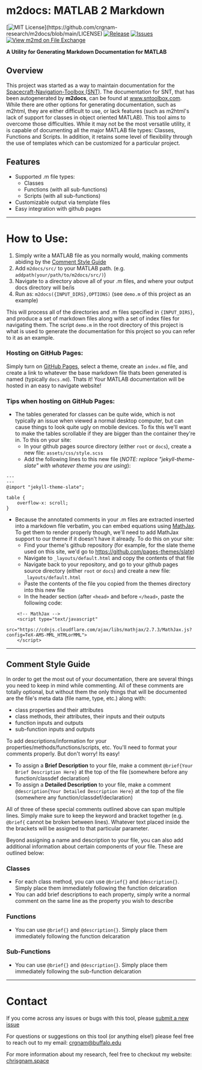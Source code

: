 # m2docs: MATLAB 2 Markdown

[![MIT License](https://img.shields.io/apm/l/atomic-design-ui.svg?)](https://github.com/crgnam-research/m2docs/blob/main/LICENSE)
[![Release](https://img.shields.io/github/v/release/crgnam-research/m2docs?include_prereleases)](https://github.com/crgnam-research/m2docs/releases/tag/1.9)
[![Issues](https://img.shields.io/github/issues/crgnam-research/m2docs)](https://github.com/crgnam-research/m2docs/issues)
[![View m2md on File Exchange](https://www.mathworks.com/matlabcentral/images/matlab-file-exchange.svg)](https://www.mathworks.com/matlabcentral/fileexchange/88046-m2md)

**A Utility for Generating Markdown Documentation for MATLAB**

## Overview
This project was started as a way to maintain documentation for the [Spacecraft-Navigation-Toolbox (SNT)](https://github.com/crgnam-research/spacecraft-navigation-toolbox).  The documentation for SNT, that has been autogenerated by **m2docs**, can be found at www.sntoolbox.com.  While there are other options for generating documentation, such as m2html, they are either difficult to use, or lack features (such as m2html's lack of support for classes in object oriented MATLAB).  This tool aims to overcome those difficulties.  While it may not be the most versatile utility, it is capable of documenting all the major MATLAB file types: Classes, Functions and Scripts.  In addition, it retains some level of flexibility through the use of templates which can be customized for a particular project.

## Features
- Supported .m file types:
  - Classes
  - Functions (with all sub-functions)
  - Scripts (with all sub-functions)
- Customizable output via template files
- Easy integration with github pages

***

# How to Use:

1. Simply write a MATLAB file as you normally would, making comments abiding by the [Comment Style Guide](#comment-style-guide)
4. Add `m2docs/src/` to your MATLAB path.  (e.g. `addpath(your/path/to/m2docs/src/)`)
5. Navigate to a directory above all of your .m files, and where your output docs directory will be/is
6. Run as: `m2docs({INPUT_DIRS},OPTIONS)` (see `demo.m` of this project as an example)

This will process all of the directories and .m files specified in `{INPUT_DIRS}`, and produce a set of markdown files along with a set of index files for navigating them.  The script `demo.m` in the root directory of this project is what is used to generate the documentation for this project so you can refer to it as an example.

### Hosting on GitHub Pages:
Simply turn on [GitHub Pages](https://guides.github.com/features/pages/), select a theme, create an `index.md` file, and create a link to whatever the base markdown file thats been generated is named (typically `docs.md`).  Thats it!  Your MATLAB documentation will be hosted in an easy to navigate website!

### Tips when hosting on GitHub Pages:

- The tables generated for classes can be quite wide, which is not typically an issue when viewed a normal desktop computer, but can cause things to look quite ugly on mobile devices.  To fix this we'll want to make the tables scrollable if they are bigger than the container they're in.  To this on your site:
  - In your github pages source directory (either `root` or `docs`), create a new file: `assets/css/style.scss`
  - Add the following lines to this new file (*NOTE: replace "jekyll-theme-slate" with whatever theme you are using*):
```
---
---
@import "jekyll-theme-slate";

table {
    overflow-x: scroll;
}
```
- Because the annotated comments in your .m files are extracted inserted into a markdown file verbatim, you can embed equations using [MathJax](https://www.mathjax.org/).  To get them to render properly though, we'll need to add MathJax support to our theme if it doesn't have it already.  To do this on your site:
  - Find your theme's github repository (for example, for the slate theme used on this site, we'd go to https://github.com/pages-themes/slate)
  - Navigate to `_layouts/default.html` and copy the contents of that file
  - Navigate back to your repository, and go to your github pages source directory (either `root` or `docs`) and create a new file: `_layouts/default.html`
  - Paste the contents of the file you copied from the themes directory into this new file
  - In the header section (after `<head>` and before `</head>`, paste the following code:
```
    <!-- MathJax -->
    <script type="text/javascript"
      src="https://cdnjs.cloudflare.com/ajax/libs/mathjax/2.7.3/MathJax.js?config=TeX-AMS-MML_HTMLorMML">
    </script>
```

***
## Comment Style Guide
In order to get the most out of your documentation, there are several things you need to keep in mind while commenting.  All of these comments are totally optional, but without them the only things that will be documented are the file's meta data (file name, type, etc.) along with:

- class properties and their attributes
- class methods, their attributes, their inputs and their outputs
- function inputs and outputs
- sub-function inputs and outputs

To add descriptions/information for your properties/methods/functions/scripts, etc. You'll need to format your comments properly.  But don't worry!  Its easy!

- To assign a **Brief Description** to your file, make a comment `@brief{Your Brief Description Here}` at the top of the file (somewhere before any function/classdef declaration)
- To assign a **Detailed Description** to your file, make a comment `@description{Your Detailed Description Here}` at the top of the file (somewhere any function/classdef/declaration)

All of three of these special comments outlined above can span multiple lines.  Simply make sure to keep the keyword and bracket together (e.g. `@brief{` cannot be broken between lines).  Whatever text placed inside the the brackets will be assigned to that particular parameter.

Beyond assigning a name and description to your file, you can also add additional information about certain components of your file.  These are outlined below:

### Classes
- For each class method, you can use `@brief{}` and `@description{}`. Simply place them immediately following the function delcaration
- You can add brief descriptions to each property, simply write a normal comment on the same line as the property you wish to describe

### Functions
- You can use `@brief{}` and `@description{}`.  Simply place them immediately following the function delcaration

### Sub-Functions
- You can use `@brief{}` and `@description{}`.  Simply place them immediately following the sub-function delcaration

***
# Contact
If you come across any issues or bugs with this tool, please [submit a new issue](https://github.com/crgnam-research/m2docs/issues)

For questions or suggestions on this tool (or anything else!) please feel free to reach out to my email: [crgnam@buffalo.edu](mailto:crgnam@buffalo.edu)

For more information about my research, feel free to checkout my website: [chrisgnam.space](chrisgnam.space)
